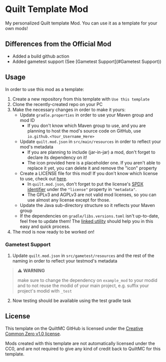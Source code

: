 # Quilt Template Mod

My personalized Quilt template Mod. You can use it as a template for your own mods!

## Differences from the Official Mod
- Added a build github action
- Added gametest support (See [Gametest Support](#Gametest Support))
## Usage

In order to use this mod as a template:

1. Create a new repository from this template with `Use this template`
2. Clone the recently-created repo on your PC
3. Make the necessary changes in order to make it yours:
    - Update `gradle.properties` in order to use your Maven group and mod ID
        - If you don't know which Maven group to use, and you are planning to host the mod's source code on GitHub, use `io.github.<Your_Username_Here>`
    - Update `quilt.mod.json` in `src/main/resources` in order to reflect your mod's metadata
        - If you are planning to include (jar-in-jar) a mod, don't forget to declare its dependency on it!
        - The icon provided here is a placeholder one. If you aren't able to replace it yet, you can delete it and remove the "icon" property
    - Create a LICENSE file for this mod! If you don't know which license to use, check out [here](https://choosealicense.com/).
        - In `quilt.mod.json`, don't forget to put the license's [SPDX identifier](https://spdx.org/licenses/) under the `"license"` property in `"metadata"`.
        - The GPLv3 and AGPLv3 are not valid mod licenses, so you can use almost any license except for those.
    - Update the Java sub-directory structure so it reflects your Maven group
    - If the dependencies on `gradle/libs.versions.toml` isn't up-to-date, feel free to update them! The [linked utility](https://lambdaurora.dev/tools/import_quilt.html) should help you in this easy and quick process.
4. The mod is now ready to be worked on!

### Gametest Support
1. Update `quilt.mod.json` in `src/gametest/resources` and the rest of the naming in order to reflect your testmod's metadata

> :warning: **WARNING**
>
> make sure to change the dependency on `example_mod` to your modid and to not reuse the modid of your main project, e.g. suffix your project's modid with `_test`
>

2. Now testing should be available using the test gradle task

## License

This template on the QuiltMC GitHub is licensed under the [Creative Common Zero v1.0 license](./LICENSE-TEMPLATE.md).

Mods created with this template are not automatically licensed under the CC0, and are not required to give any kind of credit back to QuiltMC for this template.
